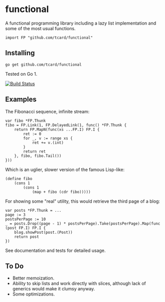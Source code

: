 # functional

A functional programming library including
a lazy list implementation and some of the most usual functions.

	import FP "github.com/tcard/functional"
	
## Installing

	go get github.com/tcard/functional

Tested on Go 1.

[![Build Status](http://goci.me/project/image/github.com/tcard/functional)](http://goci.me/project/github.com/tcard/functional)
	
## Examples

The Fibonacci sequence, infinite stream:

	var fibo *FP.Thunk
	fibo = FP.Link(1, FP.DelayedLink(1, func() *FP.Thunk {
		return FP.MapN(func(xs ...FP.I) FP.I {
			ret := 0
			for _, v := range xs {
				ret += v.(int)
			}
			return ret
		}, fibo, fibo.Tail())
	}))
	
Which is an uglier, slower version of the famous Lisp-like:

	(define fibo
		(cons 1
			(cons 1
				(map + fibo (cdr fibo)))))		

For showing some "real" utility, this would retrieve the third page of a blog:

	var posts *FP.Thunk	= ...
	page := 3
	postsPerPage := 10
	_ = posts.Drop((page - 1) * postsPerPage).Take(postsPerPage).Map(func (post FP.I) FP.I {
		blog.showPost(post.(Post))
		return post
	})
	
See documentation and tests for detailed usage.

## To Do
	
* Better memoization.
* Ability to skip lists and work directly with slices, although lack of generics would make it clumsy anyway.
* Some optimizations.

